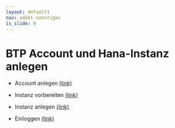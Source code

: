 ```yaml
---
layout: default1
nav: adbkt-sonstiges
is_slide: 0
---
```


# BTP Account und Hana-Instanz anlegen 
- Account anlegen [(link)](https://developers.sap.com/tutorials/hcp-create-trial-account.html)
- Instanz vorbereiten [(link)](https://developers.sap.com/tutorials/hana-cloud-mission-trial-2.html)
- Instanz anlegen [(link)](https://developers.sap.com/tutorials/hana-cloud-mission-trial-3.html)

- Einloggen [(link)](https://account.hanatrial.ondemand.com/trial)

<!--
- xxx [(link)]()
-->